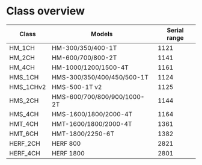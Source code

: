 # Class overview

| Class         | Models                      | Serial range |
| --------------| --------------------------- | ------------ |
| HM_1CH        | HM-300/350/400-1T           | 1121         |
| HM_2CH        | HM-600/700/800-2T           | 1141         |
| HM_4CH        | HM-1000/1200/1500-4T        | 1161         |
| HMS_1CH       | HMS-300/350/400/450/500-1T  | 1124         |
| HMS_1CHv2     | HMS-500-1T v2               | 1125         |
| HMS_2CH       | HMS-600/700/800/900/1000-2T | 1144         |
| HMS_4CH       | HMS-1600/1800/2000-4T       | 1164         |
| HMT_4CH       | HMT-1600/1800/2000-4T       | 1361         |
| HMT_6CH       | HMT-1800/2250-6T            | 1382         |
| HERF_2CH      | HERF 800                    | 2821         |
| HERF_4CH      | HERF 1800                   | 2801         |
